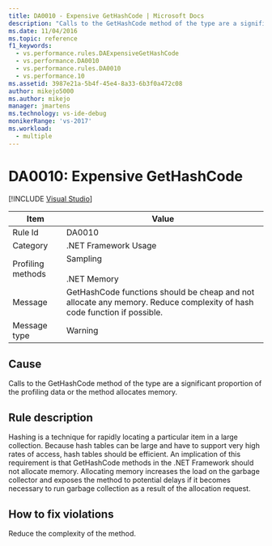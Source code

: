 ```yaml
---
title: DA0010 - Expensive GetHashCode | Microsoft Docs
description: "Calls to the GetHashCode method of the type are a significant proportion of the profiling data or the method allocates memory."
ms.date: 11/04/2016
ms.topic: reference
f1_keywords: 
  - vs.performance.rules.DAExpensiveGetHashCode
  - vs.performance.DA0010
  - vs.performance.rules.DA0010
  - vs.performance.10
ms.assetid: 3987e21a-5b4f-45e4-8a33-6b3f0a472c08
author: mikejo5000
ms.author: mikejo
manager: jmartens
ms.technology: vs-ide-debug
monikerRange: 'vs-2017'
ms.workload: 
  - multiple
---
```

# DA0010: Expensive GetHashCode

 [!INCLUDE [Visual Studio](~/includes/applies-to-version/vs-not-mac.md)]

|Item|Value|
|-|-|
|Rule Id|DA0010|
|Category|.NET Framework Usage|
|Profiling methods|Sampling<br /><br /> .NET Memory|
|Message|GetHashCode functions should be cheap and not allocate any memory. Reduce complexity of hash code function if possible.|
|Message type|Warning|

## Cause
 Calls to the GetHashCode method of the type are a significant proportion of the profiling data or the method allocates memory.

## Rule description
 Hashing is a technique for rapidly locating a particular item in a large collection. Because hash tables can be large and have to support very high rates of access, hash tables should be efficient. An implication of this requirement is that GetHashCode methods in the .NET Framework should not allocate memory. Allocating memory increases the load on the garbage collector and exposes the method to potential delays if it becomes necessary to run garbage collection as a result of the allocation request.

## How to fix violations
 Reduce the complexity of the method.
